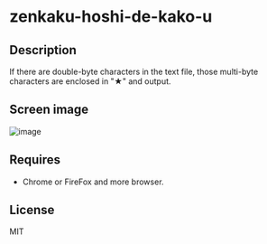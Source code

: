 # zenkaku-hoshi-de-kako-u 

## Description  
If there are double-byte characters in the text file, those multi-byte characters are enclosed in "★" and output.

## Screen image  
![image](https://user-images.githubusercontent.com/10069642/82395866-6b51b200-9a87-11ea-9eb7-668a2f359184.png)

## Requires  
- Chrome or FireFox and more browser.

## License
MIT
